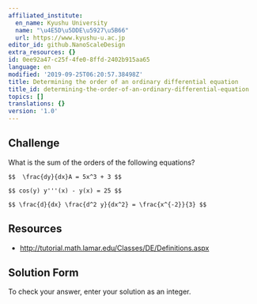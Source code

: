 ```yaml
---
affiliated_institute:
  en_name: Kyushu University
  name: "\u4E5D\u5DDE\u5927\u5B66"
  url: https://www.kyushu-u.ac.jp
editor_id: github.NanoScaleDesign
extra_resources: {}
id: 0ee92a47-c25f-4fe0-8ffd-2402b915aa65
language: en
modified: '2019-09-25T06:20:57.38498Z'
title: Determining the order of an ordinary differential equation
title_id: determining-the-order-of-an-ordinary-differential-equation
topics: []
translations: {}
version: '1.0'
---
```


## Challenge
What is the sum of the orders of the following equations?

`$$  \frac{dy}{dx}A = 5x^3 + 3 $$`

`$$ cos(y) y'''(x) - y(x) = 25 $$`

`$$ \frac{d}{dx} \frac{d^2 y}{dx^2} = \frac{x^{-2}}{3} $$`


## Resources
- http://tutorial.math.lamar.edu/Classes/DE/Definitions.aspx


## Solution Form
To check your answer, enter your solution as an integer.
